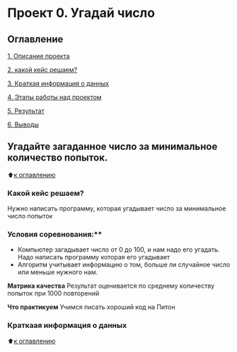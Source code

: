 # Проект 0. Угадай число

## Оглавление 
[1. Описание проекта](https://github.com/dmitryabr1/skillfactory_data/blob/main/README.md)

[2. какой кейс решаем?](https://github.com/dmitryabr1/skillfactory_data/blob/main/project_0/README.md#%D0%BA%D0%B0%D0%BA%D0%BE%D0%B9-%D0%BA%D0%B5%D0%B9%D1%81-%D1%80%D0%B5%D1%88%D0%B0%D0%B5%D0%BC)

[3. Краткая информация о данных](https://github.com/dmitryabr1/skillfactory_data/blob/main/project_0/README.md#%D0%BA%D1%80%D0%B0%D1%82%D0%BA%D0%B0%D0%B0%D1%8F-%D0%B8%D0%BD%D1%84%D0%BE%D1%80%D0%BC%D0%B0%D1%86%D0%B8%D1%8F-%D0%BE-%D0%B4%D0%B0%D0%BD%D0%BD%D1%8B%D1%85)

[4. Этапы работы над проектом]()

[5. Результат]()

[6. Выводы]()

## Угадайте загаданное число за минимальное количество попыток.
:arrow_up:[к оглавлению]()

### Какой кейс решаем?
Нужно написать программу, которая угадывает число за минимальное число попыток

### Условия соревнования:**
- Компьютер загадывает число от 0 до 100, и нам надо его угадать. Надо написать программу которая его угадывает
- Алгоритм учитывает информацию о том, больше ли случайное число или меньше нужного нам.

**Матрика качества**
Результат оценивается по среднему количеству попыток при 1000 повторений

**Что практикуем**
Учимся писать хороший код на Питон

### Краткаая информация о данных

:arrow_up:[к оглавлению]()